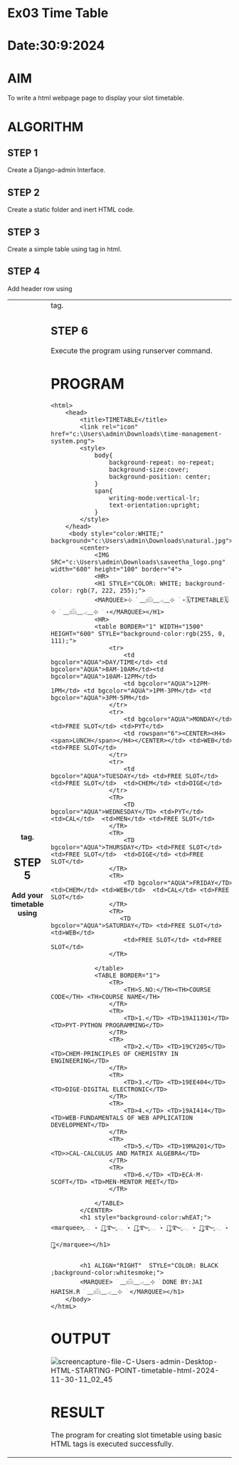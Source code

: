 # Ex03 Time Table
# Date:30:9:2024
# AIM
To write a html webpage page to display your slot timetable.

# ALGORITHM
## STEP 1
Create a Django-admin Interface.

## STEP 2
Create a static folder and inert HTML code.

## STEP 3
Create a simple table using <table> tag in html.

## STEP 4
Add header row using <th> tag.

## STEP 5
Add your timetable using <td> tag.

## STEP 6
Execute the program using runserver command.

# PROGRAM
```
<html>
    <head>
        <title>TIMETABLE</title>
        <link rel="icon" href="c:\Users\admin\Downloads\time-management-system.png">
        <style>
            body{
                background-repeat: no-repeat;
                background-size:cover;
                background-position: center;
            }
            span{
                writing-mode:vertical-lr;
                text-orientation:upright;
            }
        </style>
    </head>
     <body style="color:WHITE;" background="c:\Users\admin\Downloads\natural.jpg">
        <center>
            <IMG SRC="c:\Users\admin\Downloads\saveetha_logo.png" width="600" height="100" border="4">
            <HR>
            <H1 STYLE="COLOR: WHITE; background-color: rgb(7, 222, 255);">
            <MARQUEE>⊹ ࣪ ﹏𓊝﹏𓂁﹏⊹ ࣪ ˖🗓️TIMETABLE🗓️⊹ ࣪ ﹏𓊝﹏𓂁﹏⊹ ࣪ ˖</MARQUEE></H1>
            <HR>
            <table BORDER="1" WIDTH="1500" HEIGHT="600" STYLE="background-color:rgb(255, 0, 111);">
                <tr>
                    <td bgcolor="AQUA">DAY/TIME</td> <td bgcolor="AQUA">8AM-10AM</td><td bgcolor="AQUA">10AM-12PM</td>
                    <td bgcolor="AQUA">12PM-1PM</td> <td bgcolor="AQUA">1PM-3PM</td> <td bgcolor="AQUA">3PM-5PM</td> 
                </tr>
                <tr>
                    <td bgcolor="AQUA">MONDAY</td> <td>FREE SLOT</td> <td>PYT</td>
                    <td rowspan="6"><CENTER><H4><span>LUNCH</span></H4></CENTER></td> <td>WEB</td> <td>FREE SLOT</td>
                </tr>
                <tr>
                    <td bgcolor="AQUA">TUESDAY</td> <td>FREE SLOT</td> <td>FREE SLOT</td>  <td>CHEM</td> <td>DIGE</td> 
                </tr>
                <TR>
                    <TD bgcolor="AQUA">WEDNESDAY</TD> <td>PYT</td> <td>CAL</td>  <td>MEN</td> <td>FREE SLOT</td> 
                </TR>
                <TR>
                    <TD bgcolor="AQUA">THURSDAY</TD> <td>FREE SLOT</td> <td>FREE SLOT</td>  <td>DIGE</td> <td>FREE SLOT</td> 
                </TR>
                <TR>
                    <TD bgcolor="AQUA">FRIDAY</TD> <td>CHEM</td> <td>WEB</td>  <td>CAL</td> <td>FREE SLOT</td> 
                </TR>
                <TR>
                   <TD bgcolor="AQUA">SATURDAY</TD> <td>FREE SLOT</td> <td>WEB</td>
                    <td>FREE SLOT</td> <td>FREE SLOT</td> 
                </TR>
            
            </table>
            <TABLE BORDER="1">
                <TR>
                    <TH>S.NO:</TH><TH>COURSE CODE</TH> <TH>COURSE NAME</TH>
                </TR>
                <TR>
                    <TD>1.</TD> <TD>19AI1301</TD> <TD>PYT-PYTHON PROGRAMMING</TD>
                </TR>
                <TR>
                    <TD>2.</TD> <TD>19CY205</TD> <TD>CHEM-PRINCIPLES OF CHEMISTRY IN ENGINEERING</TD>
                </TR>
                <TR>
                    <TD>3.</TD> <TD>19EE404</TD> <TD>DIGE-DIGITAL ELECTRONIC</TD>
                </TR>
                <TR>
                    <TD>4.</TD> <TD>19AI414</TD> <TD>WEB-FUNDAMENTALS OF WEB APPLICATION DEVELOPMENT</TD>
                </TR>
                <TR>
                    <TD>5.</TD> <TD>19MA201</TD> <TD>>CAL-CALCULUS AND MATRIX ALGEBRA</TD>
                </TR>
                <TR>
                    <TD>6.</TD> <TD>ECA-M-SCOFT</TD> <TD>MEN-MENTOR MEET</TD>
                </TR>
            
            </TABLE>
        </CENTER>
        <h1 style="background-color:whEAT;"><marquee>ִִֶֶָָ𓂃 ࣪˖ ִֶָ🐇་༘࿐ִֶָ𓂃 ࣪˖ ִֶָ🐇་༘࿐ִֶָ𓂃 ࣪˖ ִֶָ🐇་༘࿐ִֶָ𓂃 ࣪˖ ִֶָ🐇་༘࿐ִֶָ𓂃 ࣪˖ ִֶָ🐇་༘</marquee></h1>
            
        <h1 ALIGN="RIGHT"  STYLE="COLOR: BLACK ;background-color:whitesmoke;">
        <MARQUEE> ࣪ ﹏𓊝﹏𓂁﹏⊹ ࣪ DONE BY:JAI HARISH.R ࣪ ﹏𓊝﹏𓂁﹏⊹ ࣪ </MARQUEE></h1>
    </body>
</htmL>
```
# OUTPUT
![screencapture-file-C-Users-admin-Desktop-HTML-STARTING-POINT-timetable-html-2024-11-30-11_02_45](https://github.com/user-attachments/assets/a6ebeb74-a07b-4641-9a94-c5818fa08671)

# RESULT
The program for creating slot timetable using basic HTML tags is executed successfully.

